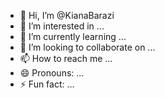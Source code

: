 - 👋 Hi, I’m @KianaBarazi
- 👀 I’m interested in ...
- 🌱 I’m currently learning ...
- 💞️ I’m looking to collaborate on ...
- 📫 How to reach me ...
- 😄 Pronouns: ...
- ⚡ Fun fact: ...

<!---
KianaBarazi/KianaBarazi is a ✨ special ✨ repository because its `README.md` (this file) appears on your GitHub profile.
You can click the Preview link to take a look at your changes.
--->

